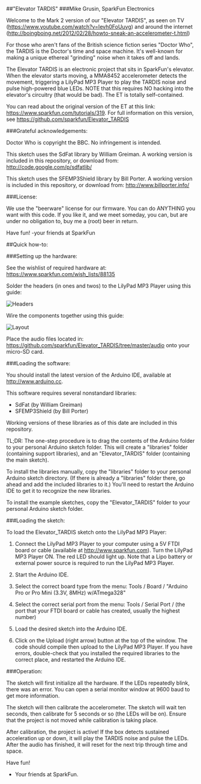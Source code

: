 ##"Elevator TARDIS"
###Mike Grusin, SparkFun Electronics

Welcome to the Mark 2 version of our "Elevator TARDIS", as seen on TV (https://www.youtube.com/watch?v=Ievh0FoUuvg) and around the internet (http://boingboing.net/2012/02/28/howto-sneak-an-accelerometer-t.html)

For those who aren't fans of the British science fiction series "Doctor Who", the TARDIS is the Doctor's time and space machine. It's well-known for making a unique ethereal "grinding" noise when it takes off and lands.

The Elevator TARDIS is an electronic project that sits in SparkFun's elevator. When the elevator starts moving, a MMA8452 accelerometer detects the movement, triggering a LilyPad MP3 Player to play the TARDIS noise and pulse high-powered blue LEDs. NOTE that this requires NO hacking into the elevator's circuitry (that would be bad). The ET is totally self-contained.

You can read about the original version of the ET at this link: https://www.sparkfun.com/tutorials/319. For full information on this version, see https://github.com/sparkfun/Elevator_TARDIS

###Grateful acknowledgements:

Doctor Who is copyright the BBC. No infringement is intended.

This sketch uses the SdFat library by William Greiman. A working version is included in this repository, or download from: http://code.google.com/p/sdfatlib/

This sketch uses the SFEMP3Shield library by Bill Porter. A working version is included in this repository, or download from: http://www.billporter.info/

###License:

We use the "beerware" license for our firmware. You can do ANYTHING you want with this code. If you like it, and we meet
someday, you can, but are under no obligation to, buy me a (root) beer in return.

Have fun! 
-your friends at SparkFun

##Quick how-to:

###Setting up the hardware:

See the wishlist of required hardware at: https://www.sparkfun.com/wish_lists/88135

Solder the headers (in ones and twos) to the LilyPad MP3 Player using this guide: 

![Headers](https://raw.githubusercontent.com/sparkfun/Elevator_TARDIS/master/documentation/lilypad%20header%20points.png)

Wire the components together using this guide:

![Layout](https://raw.githubusercontent.com/sparkfun/Elevator_TARDIS/master/documentation/layout%20full.png)

Place the audio files located in: https://github.com/sparkfun/Elevator_TARDIS/tree/master/audio onto your micro-SD card.

###Loading the software:

You should install the latest version of the Arduino IDE, available at http://www.arduino.cc.

This software requires several nonstandard libraries:

* SdFat (by William Greiman)
* SFEMP3Shield (by Bill Porter)
	
Working versions of these libraries as of this date are included in this repository.

TL;DR: The one-step procedure is to drag the contents of the Arduino folder to your personal Arduino sketch folder. This will create a "libraries" folder (containing support libraries), and an "Elevator_TARDIS" folder (containing the main sketch).

To install the libraries manually, copy the "libraries" folder to your personal Arduino sketch directory. (If there is already a "libraries" folder there, go ahead and add the included libraries to it.) You'll need to restart the Arduino IDE to get it to recognize the new libraries.

To install the example sketches, copy the "Elevator_TARDIS" folder to your personal Arduino sketch folder.

###Loading the sketch:

To load the Elevator_TARDIS sketch onto the LilyPad MP3 Player:

1. Connect the LilyPad MP3 Player to your computer using a 5V FTDI board or cable (available at http://www.sparkfun.com). Turn the LilyPad MP3 Player ON. The red LED should light up. Note that a Lipo battery or external power source is required to run the LilyPad MP3 Player.

2. Start the Arduino IDE.

3. Select the correct board type from the menu: Tools / Board / "Arduino Pro or Pro Mini (3.3V, 8MHz) w/ATmega328"

4. Select the correct serial port from the menu: Tools / Serial Port / (the port that your FTDI board or cable has created, usually the highest number)

5. Load the desired sketch into the Arduino IDE.

6. Click on the Upload (right arrow) button at the top of the window. The code should compile then upload to the LilyPad MP3 Player. If you have errors, double-check that you installed the required libraries to the correct place, and restarted the Arduino IDE.

###Operation:

The sketch will first initialize all the hardware. If the LEDs repeatedly blink, there was an error. You can open a serial monitor window at 9600 baud to get more information.

The sketch will then calibrate the accelerometer. The sketch will wait ten seconds, then calibrate for 5 seconds or so (the LEDs will be on). Ensure that the project is not moved while calibration is taking place.

After calibration, the project is active! If the box detects sustained acceleration up or down, it will play the TARDIS noise and pulse the LEDs. After the audio has finished, it will reset for the next trip through time and space.

Have fun!
- Your friends at SparkFun.

